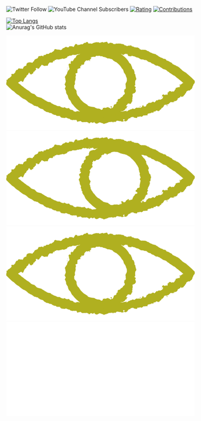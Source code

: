 ![Twitter Follow](https://img.shields.io/twitter/follow/IkedaAkihira?style=social)
![YouTube Channel Subscribers](https://img.shields.io/youtube/channel/subscribers/UCYelN3VfU8xutHcyTguaorg?style=social)
[![Rating](https://badgen.org/img/atcoder/IkedaAkihira/rating/algorithm?style=plastic)](https://atcoder.jp/users/IkedaAkihira?contestType=algo)
[![Contributions](https://badgen.org/img/qiita/IkedaAkihira/contributions?style=plastic)](https://qiita.com/IkedaAkihira)

[![Top Langs](https://github-readme-stats.vercel.app/api/top-langs/?username=ikedaakihira&layout=compact)](https://github.com/anuraghazra/github-readme-stats)  
![Anurag's GitHub stats](https://github-readme-stats.vercel.app/api?username=ikedaakihira&show_icons=true)

![eye](h-eye-0.svg)
![eye](r-eye-0.svg)
![eye](v-eye-0.svg)
![eye](h-eye-1.svg)
